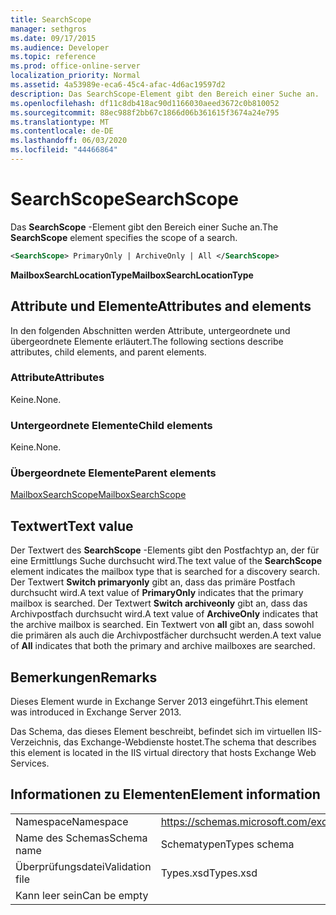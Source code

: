 ```yaml
---
title: SearchScope
manager: sethgros
ms.date: 09/17/2015
ms.audience: Developer
ms.topic: reference
ms.prod: office-online-server
localization_priority: Normal
ms.assetid: 4a53989e-eca6-45c4-afac-4d6ac19597d2
description: Das SearchScope-Element gibt den Bereich einer Suche an.
ms.openlocfilehash: df11c8db418ac90d1166030aeed3672c0b810052
ms.sourcegitcommit: 88ec988f2bb67c1866d06b361615f3674a24e795
ms.translationtype: MT
ms.contentlocale: de-DE
ms.lasthandoff: 06/03/2020
ms.locfileid: "44466864"
---
```

# <a name="searchscope"></a><span data-ttu-id="83da3-103">SearchScope</span><span class="sxs-lookup"><span data-stu-id="83da3-103">SearchScope</span></span>

<span data-ttu-id="83da3-104">Das **SearchScope** -Element gibt den Bereich einer Suche an.</span><span class="sxs-lookup"><span data-stu-id="83da3-104">The **SearchScope** element specifies the scope of a search.</span></span> 
  
```XML
<SearchScope> PrimaryOnly | ArchiveOnly | All </SearchScope>
```

 <span data-ttu-id="83da3-105">**MailboxSearchLocationType**</span><span class="sxs-lookup"><span data-stu-id="83da3-105">**MailboxSearchLocationType**</span></span>
## <a name="attributes-and-elements"></a><span data-ttu-id="83da3-106">Attribute und Elemente</span><span class="sxs-lookup"><span data-stu-id="83da3-106">Attributes and elements</span></span>

<span data-ttu-id="83da3-107">In den folgenden Abschnitten werden Attribute, untergeordnete und übergeordnete Elemente erläutert.</span><span class="sxs-lookup"><span data-stu-id="83da3-107">The following sections describe attributes, child elements, and parent elements.</span></span>
  
### <a name="attributes"></a><span data-ttu-id="83da3-108">Attribute</span><span class="sxs-lookup"><span data-stu-id="83da3-108">Attributes</span></span>

<span data-ttu-id="83da3-109">Keine.</span><span class="sxs-lookup"><span data-stu-id="83da3-109">None.</span></span>
  
### <a name="child-elements"></a><span data-ttu-id="83da3-110">Untergeordnete Elemente</span><span class="sxs-lookup"><span data-stu-id="83da3-110">Child elements</span></span>

<span data-ttu-id="83da3-111">Keine.</span><span class="sxs-lookup"><span data-stu-id="83da3-111">None.</span></span>
  
### <a name="parent-elements"></a><span data-ttu-id="83da3-112">Übergeordnete Elemente</span><span class="sxs-lookup"><span data-stu-id="83da3-112">Parent elements</span></span>

[<span data-ttu-id="83da3-113">MailboxSearchScope</span><span class="sxs-lookup"><span data-stu-id="83da3-113">MailboxSearchScope</span></span>](mailboxsearchscope.md)
  
## <a name="text-value"></a><span data-ttu-id="83da3-114">Textwert</span><span class="sxs-lookup"><span data-stu-id="83da3-114">Text value</span></span>

<span data-ttu-id="83da3-115">Der Textwert des **SearchScope** -Elements gibt den Postfachtyp an, der für eine Ermittlungs Suche durchsucht wird.</span><span class="sxs-lookup"><span data-stu-id="83da3-115">The text value of the **SearchScope** element indicates the mailbox type that is searched for a discovery search.</span></span> <span data-ttu-id="83da3-116">Der Textwert **Switch primaryonly** gibt an, dass das primäre Postfach durchsucht wird.</span><span class="sxs-lookup"><span data-stu-id="83da3-116">A text value of **PrimaryOnly** indicates that the primary mailbox is searched.</span></span> <span data-ttu-id="83da3-117">Der Textwert **Switch archiveonly** gibt an, dass das Archivpostfach durchsucht wird.</span><span class="sxs-lookup"><span data-stu-id="83da3-117">A text value of **ArchiveOnly** indicates that the archive mailbox is searched.</span></span> <span data-ttu-id="83da3-118">Ein Textwert von **all** gibt an, dass sowohl die primären als auch die Archivpostfächer durchsucht werden.</span><span class="sxs-lookup"><span data-stu-id="83da3-118">A text value of **All** indicates that both the primary and archive mailboxes are searched.</span></span> 
  
## <a name="remarks"></a><span data-ttu-id="83da3-119">Bemerkungen</span><span class="sxs-lookup"><span data-stu-id="83da3-119">Remarks</span></span>

<span data-ttu-id="83da3-120">Dieses Element wurde in Exchange Server 2013 eingeführt.</span><span class="sxs-lookup"><span data-stu-id="83da3-120">This element was introduced in Exchange Server 2013.</span></span>
  
<span data-ttu-id="83da3-121">Das Schema, das dieses Element beschreibt, befindet sich im virtuellen IIS-Verzeichnis, das Exchange-Webdienste hostet.</span><span class="sxs-lookup"><span data-stu-id="83da3-121">The schema that describes this element is located in the IIS virtual directory that hosts Exchange Web Services.</span></span>
  
## <a name="element-information"></a><span data-ttu-id="83da3-122">Informationen zu Elementen</span><span class="sxs-lookup"><span data-stu-id="83da3-122">Element information</span></span>

|||
|:-----|:-----|
|<span data-ttu-id="83da3-123">Namespace</span><span class="sxs-lookup"><span data-stu-id="83da3-123">Namespace</span></span>  <br/> |https://schemas.microsoft.com/exchange/services/2006/types  <br/> |
|<span data-ttu-id="83da3-124">Name des Schemas</span><span class="sxs-lookup"><span data-stu-id="83da3-124">Schema name</span></span>  <br/> |<span data-ttu-id="83da3-125">Schematypen</span><span class="sxs-lookup"><span data-stu-id="83da3-125">Types schema</span></span>  <br/> |
|<span data-ttu-id="83da3-126">Überprüfungsdatei</span><span class="sxs-lookup"><span data-stu-id="83da3-126">Validation file</span></span>  <br/> |<span data-ttu-id="83da3-127">Types.xsd</span><span class="sxs-lookup"><span data-stu-id="83da3-127">Types.xsd</span></span>  <br/> |
|<span data-ttu-id="83da3-128">Kann leer sein</span><span class="sxs-lookup"><span data-stu-id="83da3-128">Can be empty</span></span>  <br/> ||
   

